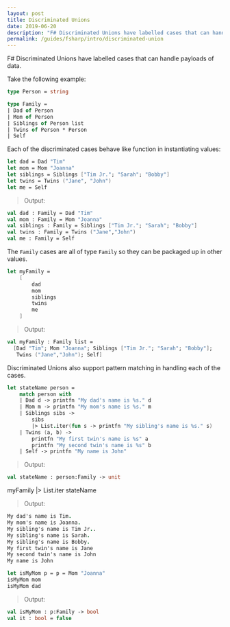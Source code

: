 ```yaml
---
layout: post
title: Discriminated Unions
date: 2019-06-20
description: "F# Discriminated Unions have labelled cases that can handle payloads of data."
permalink: /guides/fsharp/intro/discriminated-union
---
```


F# Discriminated Unions have labelled cases that can handle payloads of data.

Take the following example:

```fsharp
type Person = string

type Family =
| Dad of Person
| Mom of Person
| Siblings of Person list
| Twins of Person * Person
| Self
```


Each of the discriminated cases behave like function in instantiating values: 



```fsharp
let dad = Dad "Tim"
let mom = Mom "Joanna"
let siblings = Siblings ["Tim Jr."; "Sarah"; "Bobby"]
let twins = Twins ("Jane", "John")
let me = Self
```


> Output:
```fsharp
val dad : Family = Dad "Tim"
val mom : Family = Mom "Joanna"
val siblings : Family = Siblings ["Tim Jr."; "Sarah"; "Bobby"]
val twins : Family = Twins ("Jane","John")
val me : Family = Self
```

The `Family` cases are all of type `Family` so they can be packaged up in other values.


```fsharp
let myFamily = 
    [
        dad
        mom
        siblings
        twins
        me
    ]
```


> Output:
```fsharp
val myFamily : Family list =
  [Dad "Tim"; Mom "Joanna"; Siblings ["Tim Jr."; "Sarah"; "Bobby"];
   Twins ("Jane","John"); Self]
```

Discriminated Unions also support pattern matching in handling each of the cases.


```fsharp
let stateName person = 
    match person with 
    | Dad d -> printfn "My dad's name is %s." d
    | Mom m -> printfn "My mom's name is %s." m
    | Siblings sibs -> 
        sibs
        |> List.iter(fun s -> printfn "My sibling's name is %s." s)
    | Twins (a, b) -> 
        printfn "My first twin's name is %s" a
        printfn "My second twin's name is %s" b
    | Self -> printfn "My name is John"
```


> Output:
```fsharp
val stateName : person:Family -> unit
```


myFamily |> List.iter stateName


> Output:
```fsharp
My dad's name is Tim.
My mom's name is Joanna.
My sibling's name is Tim Jr..
My sibling's name is Sarah.
My sibling's name is Bobby.
My first twin's name is Jane
My second twin's name is John
My name is John
```


```fsharp
let isMyMom p = p = Mom "Joanna"
isMyMom mom
isMyMom dad
```


> Output:
```fsharp
val isMyMom : p:Family -> bool
val it : bool = false
```
